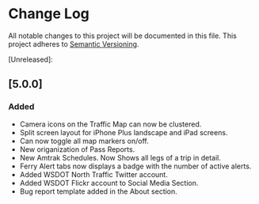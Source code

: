 # Change Log
All notable changes to this project will be documented in this file.
This project adheres to [Semantic Versioning](http://semver.org/).

[Unreleased]: 

## [5.0.0]

### Added
* Camera icons on the Traffic Map can now be clustered.
* Split screen layout for iPhone Plus landscape and iPad screens. 
* Can now toggle all map markers on/off.
* New origanization of Pass Reports.
* New Amtrak Schedules. Now Shows all legs of a trip in detail. 
* Ferry Alert tabs now displays a badge with the number of active alerts.
* Added WSDOT North Traffic Twitter account. 
* Added WSDOT Flickr account to Social Media Section.
* Bug report template added in the About section.
